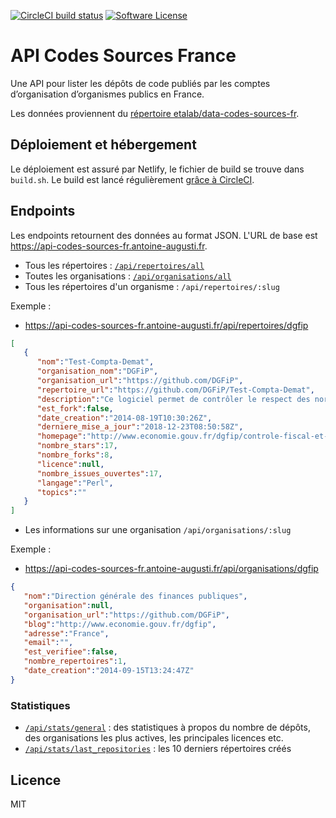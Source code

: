 [![CircleCI build status](https://img.shields.io/circleci/project/github/AntoineAugusti/api-codes-sources-fr.svg?style=flat-square)](https://circleci.com/gh/AntoineAugusti/api-codes-sources-fr)
[![Software License](https://img.shields.io/badge/License-MIT-orange.svg?style=flat-square)](https://github.com/AntoineAugusti/api-codes-sources-fr/blob/master/LICENSE.md)

# API Codes Sources France
Une API pour lister les dépôts de code publiés par les comptes d’organisation d’organismes publics en France.

Les données proviennent du [répertoire etalab/data-codes-sources-fr](https://github.com/etalab/data-codes-sources-fr).

## Déploiement et hébergement
Le déploiement est assuré par Netlify, le fichier de build se trouve dans `build.sh`. Le build est lancé régulièrement [grâce à CircleCI](https://circleci.com/gh/AntoineAugusti/api-codes-sources-fr).

## Endpoints
Les endpoints retournent des données au format JSON. L'URL de base est https://api-codes-sources-fr.antoine-augusti.fr.

- Tous les répertoires : [`/api/repertoires/all`](https://api-codes-sources-fr.antoine-augusti.fr/api/repertoires/all)
- Toutes les organisations : [`/api/organisations/all`](https://api-codes-sources-fr.antoine-augusti.fr/api/organisations/all)
- Tous les répertoires d'un organisme : `/api/repertoires/:slug`

Exemple :
- https://api-codes-sources-fr.antoine-augusti.fr/api/repertoires/dgfip
```json
[
   {
      "nom":"Test-Compta-Demat",
      "organisation_nom":"DGFiP",
      "organisation_url":"https://github.com/DGFiP",
      "repertoire_url":"https://github.com/DGFiP/Test-Compta-Demat",
      "description":"Ce logiciel permet de contrôler le respect des normes des fichiers d'écritures comptables (FEC) conformément aux dispositions de l'article A.47 A-1 du livre des procédures fiscales.",
      "est_fork":false,
      "date_creation":"2014-08-19T10:30:26Z",
      "derniere_mise_a_jour":"2018-12-23T08:50:58Z",
      "homepage":"http://www.economie.gouv.fr/dgfip/controle-fiscal-et-lutte-contre-fraude",
      "nombre_stars":17,
      "nombre_forks":8,
      "licence":null,
      "nombre_issues_ouvertes":17,
      "langage":"Perl",
      "topics":""
   }
]
```

- Les informations sur une organisation `/api/organisations/:slug`

Exemple :
- https://api-codes-sources-fr.antoine-augusti.fr/api/organisations/dgfip
```json
{
   "nom":"Direction générale des finances publiques",
   "organisation":null,
   "organisation_url":"https://github.com/DGFiP",
   "blog":"http://www.economie.gouv.fr/dgfip",
   "adresse":"France",
   "email":"",
   "est_verifiee":false,
   "nombre_repertoires":1,
   "date_creation":"2014-09-15T13:24:47Z"
}
```

### Statistiques
- [`/api/stats/general`](https://api-codes-sources-fr.antoine-augusti.fr/api/stats/general) : des statistiques à propos du nombre de dépôts, des organisations les plus actives, les principales licences etc.
- [`/api/stats/last_repositories`](https://api-codes-sources-fr.antoine-augusti.fr/api/stats/last_repositories) : les 10 derniers répertoires créés

## Licence
MIT
